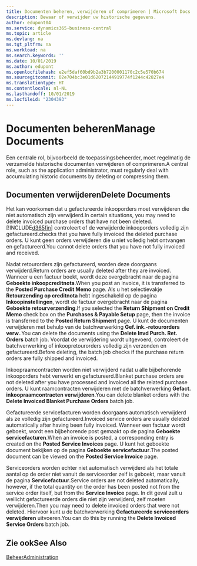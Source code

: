 ```yaml
---
title: Documenten beheren, verwijderen of comprimeren | Microsoft Docs
description: Bewaar of verwijder uw historische gegevens.
author: edupont04
ms.service: dynamics365-business-central
ms.topic: article
ms.devlang: na
ms.tgt_pltfrm: na
ms.workload: na
ms.search.keywords: ''
ms.date: 10/01/2019
ms.author: edupont
ms.openlocfilehash: e2ef5daf60bd9b2a3b7200001170c2c5e570b674
ms.sourcegitcommit: 02e704bc3e01d62072144919774f1244c42827e4
ms.translationtype: HT
ms.contentlocale: nl-NL
ms.lasthandoff: 10/01/2019
ms.locfileid: "2304393"
---
```

# <a name="manage-documents"></a><span data-ttu-id="cd563-103">Documenten beheren</span><span class="sxs-lookup"><span data-stu-id="cd563-103">Manage Documents</span></span>
<span data-ttu-id="cd563-104">Een centrale rol, bijvoorbeeld de toepassingsbeheerder, moet regelmatig de verzamelde historische documenten verwijderen of comprimeren.</span><span class="sxs-lookup"><span data-stu-id="cd563-104">A central role, such as the application administrator, must regularly deal with accumulating historic documents by deleting or compressing them.</span></span>  

## <a name="delete-documents"></a><span data-ttu-id="cd563-105">Documenten verwijderen</span><span class="sxs-lookup"><span data-stu-id="cd563-105">Delete Documents</span></span>
<span data-ttu-id="cd563-106">Het kan voorkomen dat u gefactureerde inkooporders moet verwijderen die niet automatisch zijn verwijderd.</span><span class="sxs-lookup"><span data-stu-id="cd563-106">In certain situations, you may need to delete invoiced purchase orders that have not been deleted.</span></span> [!INCLUDE[d365fin](includes/d365fin_md.md)] <span data-ttu-id="cd563-107">controleert of de verwijderde inkooporders volledig zijn gefactureerd.</span><span class="sxs-lookup"><span data-stu-id="cd563-107">checks that you have fully invoiced the deleted purchase orders.</span></span> <span data-ttu-id="cd563-108">U kunt geen orders verwijderen die u niet volledig hebt ontvangen en gefactureerd.</span><span class="sxs-lookup"><span data-stu-id="cd563-108">You cannot delete orders that you have not fully invoiced and received.</span></span>  

<span data-ttu-id="cd563-109">Nadat retourorders zijn gefactureerd, worden deze doorgaans verwijderd.</span><span class="sxs-lookup"><span data-stu-id="cd563-109">Return orders are usually deleted after they are invoiced.</span></span> <span data-ttu-id="cd563-110">Wanneer u een factuur boekt, wordt deze overgebracht naar de pagina **Geboekte inkoopcreditnota**.</span><span class="sxs-lookup"><span data-stu-id="cd563-110">When you post an invoice, it is transferred to the **Posted Purchase Credit Memo** page.</span></span> <span data-ttu-id="cd563-111">Als u het selectievakje **Retourzending op creditnota** hebt ingeschakeld op de pagina **Inkoopinstellingen**, wordt de factuur overgebracht naar de pagina **Geboekte retourverzending**.</span><span class="sxs-lookup"><span data-stu-id="cd563-111">If you selected the **Return Shipment on Credit Memo** check box on the **Purchases & Payable Setup** page, then the invoice is transferred to the **Posted Return Shipment** page.</span></span> <span data-ttu-id="cd563-112">U kunt de documenten verwijderen met behulp van de batchverwerking **Gef. ink.-retourorders verw.**.</span><span class="sxs-lookup"><span data-stu-id="cd563-112">You can delete the documents using the **Delete Invd Purch. Ret. Orders** batch job.</span></span> <span data-ttu-id="cd563-113">Voordat de verwijdering wordt uitgevoerd, controleert de batchverwerking of inkoopretourorders volledig zijn verzonden en gefactureerd.</span><span class="sxs-lookup"><span data-stu-id="cd563-113">Before deleting, the batch job checks if the purchase return orders are fully shipped and invoiced.</span></span>  

<span data-ttu-id="cd563-114">Inkoopraamcontracten worden niet verwijderd nadat u alle bijbehorende inkooporders hebt verwerkt en gefactureerd.</span><span class="sxs-lookup"><span data-stu-id="cd563-114">Blanket purchase orders are not deleted after you have processed and invoiced all the related purchase orders.</span></span> <span data-ttu-id="cd563-115">U kunt raamcontracten verwijderen met de batchverwerking **Gefact. inkoopraamcontracten verwijderen**.</span><span class="sxs-lookup"><span data-stu-id="cd563-115">You can delete blanket orders with the **Delete Invoiced Blanket Purchase Orders** batch job.</span></span>  

<span data-ttu-id="cd563-116">Gefactureerde servicefacturen worden doorgaans automatisch verwijderd als ze volledig zijn gefactureerd.</span><span class="sxs-lookup"><span data-stu-id="cd563-116">Invoiced service orders are usually deleted automatically after having been fully invoiced.</span></span> <span data-ttu-id="cd563-117">Wanneer een factuur wordt geboekt, wordt een bijbehorende post gemaakt op de pagina **Geboekte servicefacturen**.</span><span class="sxs-lookup"><span data-stu-id="cd563-117">When an invoice is posted, a corresponding entry is created on the **Posted Service Invoices** page.</span></span> <span data-ttu-id="cd563-118">U kunt het geboekte document bekijken op de pagina **Geboekte servicefactuur**.</span><span class="sxs-lookup"><span data-stu-id="cd563-118">The posted document can be viewed on the **Posted Service Invoice** page.</span></span>  

<span data-ttu-id="cd563-119">Serviceorders worden echter niet automatisch verwijderd als het totale aantal op de order niet vanuit de serviceorder zelf is geboekt, maar vanuit de pagina **Servicefactuur**.</span><span class="sxs-lookup"><span data-stu-id="cd563-119">Service orders are not deleted automatically, however, if the total quantity on the order has been posted not from the service order itself, but from the **Service Invoice** page.</span></span> <span data-ttu-id="cd563-120">In dit geval zult u wellicht gefactureerde orders die niet zijn verwijderd, zelf moeten verwijderen.</span><span class="sxs-lookup"><span data-stu-id="cd563-120">Then you may need to delete invoiced orders that were not deleted.</span></span> <span data-ttu-id="cd563-121">Hiervoor kunt u de batchverwerking **Gefactureerde serviceorders verwijderen** uitvoeren.</span><span class="sxs-lookup"><span data-stu-id="cd563-121">You can do this by running the **Delete Invoiced Service Orders** batch job.</span></span>  

## <a name="see-also"></a><span data-ttu-id="cd563-122">Zie ook</span><span class="sxs-lookup"><span data-stu-id="cd563-122">See Also</span></span>  
[<span data-ttu-id="cd563-123">Beheer</span><span class="sxs-lookup"><span data-stu-id="cd563-123">Administration</span></span>](admin-setup-and-administration.md)  
